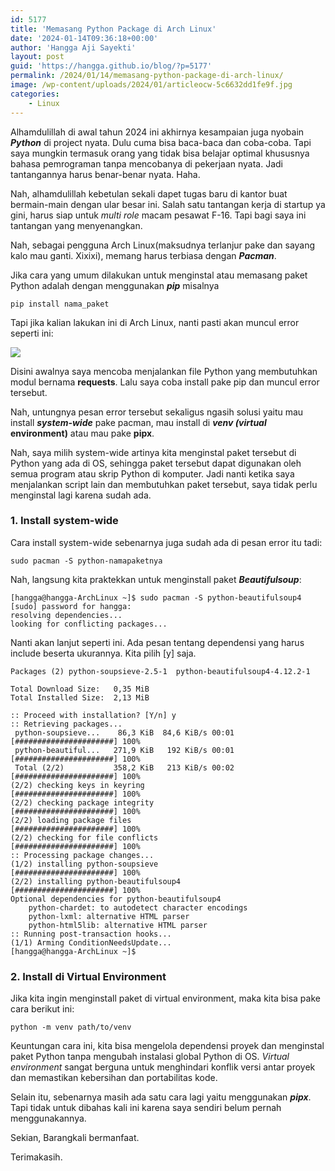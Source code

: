 ```yaml
---
id: 5177
title: 'Memasang Python Package di Arch Linux'
date: '2024-01-14T09:36:18+00:00'
author: 'Hangga Aji Sayekti'
layout: post
guid: 'https://hangga.github.io/blog/?p=5177'
permalink: /2024/01/14/memasang-python-package-di-arch-linux/
image: /wp-content/uploads/2024/01/articleocw-5c6632dd1fe9f.jpg
categories:
    - Linux
---
```


Alhamdulillah di awal tahun 2024 ini akhirnya kesampaian juga nyobain ***Python*** di project nyata. Dulu cuma bisa baca-baca dan coba-coba. Tapi saya mungkin termasuk orang yang tidak bisa belajar optimal khususnya bahasa pemrograman tanpa mencobanya di pekerjaan nyata. Jadi tantangannya harus benar-benar nyata. Haha.

Nah, alhamdulillah kebetulan sekali dapet tugas baru di kantor buat bermain-main dengan ular besar ini. Salah satu tantangan kerja di startup ya gini, harus siap untuk *multi role* macam pesawat F-16. Tapi bagi saya ini tantangan yang menyenangkan.

Nah, sebagai pengguna Arch Linux(maksudnya terlanjur pake dan sayang kalo mau ganti. Xixixi), memang harus terbiasa dengan ***Pacman***.

Jika cara yang umum dilakukan untuk menginstal atau memasang paket Python adalah dengan menggunakan ***pip*** misalnya

```
pip install nama_paket
```

Tapi jika kalian lakukan ini di Arch Linux, nanti pasti akan muncul error seperti ini:

![](https://hangga.github.io/blog1/wp-content/uploads/2024/01/must-using-pacman.png)

Disini awalnya saya mencoba menjalankan file Python yang membutuhkan modul bernama **requests**. Lalu saya coba install pake pip dan muncul error tersebut.

Nah, untungnya pesan error tersebut sekaligus ngasih solusi yaitu mau install ***system-wide*** pake pacman, mau install di ***venv (virtual* environment)** atau mau pake **pipx**.

Nah, saya milih system-wide artinya kita menginstal paket tersebut di Python yang ada di OS, sehingga paket tersebut dapat digunakan oleh semua program atau skrip Python di komputer. Jadi nanti ketika saya menjalankan script lain dan membutuhkan paket tersebut, saya tidak perlu menginstal lagi karena sudah ada.

### 1. Install system-wide

Cara install system-wide sebenarnya juga sudah ada di pesan error itu tadi:

```
sudo pacman -S python-namapaketnya
```

Nah, langsung kita praktekkan untuk menginstall paket ***Beautifulsoup***:

```
[hangga@hangga-ArchLinux ~]$ sudo pacman -S python-beautifulsoup4
[sudo] password for hangga: 
resolving dependencies...
looking for conflicting packages...

```

Nanti akan lanjut seperti ini. Ada pesan tentang dependensi yang harus include beserta ukurannya. Kita pilih \[y\] saja.

```
Packages (2) python-soupsieve-2.5-1  python-beautifulsoup4-4.12.2-1

Total Download Size:   0,35 MiB
Total Installed Size:  2,13 MiB

:: Proceed with installation? [Y/n] y
:: Retrieving packages...
 python-soupsieve...    86,3 KiB  84,6 KiB/s 00:01 [######################] 100%
 python-beautiful...   271,9 KiB   192 KiB/s 00:01 [######################] 100%
 Total (2/2)           358,2 KiB   213 KiB/s 00:02 [######################] 100%
(2/2) checking keys in keyring                     [######################] 100%
(2/2) checking package integrity                   [######################] 100%
(2/2) loading package files                        [######################] 100%
(2/2) checking for file conflicts                  [######################] 100%
:: Processing package changes...
(1/2) installing python-soupsieve                  [######################] 100%
(2/2) installing python-beautifulsoup4             [######################] 100%
Optional dependencies for python-beautifulsoup4
    python-chardet: to autodetect character encodings
    python-lxml: alternative HTML parser
    python-html5lib: alternative HTML parser
:: Running post-transaction hooks...
(1/1) Arming ConditionNeedsUpdate...
[hangga@hangga-ArchLinux ~]$ 

```

### 2. Install di Virtual Environment

Jika kita ingin menginstall paket di virtual environment, maka kita bisa pake cara berikut ini:

```
python -m venv path/to/venv
```

Keuntungan cara ini, kita bisa mengelola dependensi proyek dan menginstal paket Python tanpa mengubah instalasi global Python di OS. *Virtual environment* sangat berguna untuk menghindari konflik versi antar proyek dan memastikan kebersihan dan portabilitas kode.

Selain itu, sebenarnya masih ada satu cara lagi yaitu menggunakan ***pipx***. Tapi tidak untuk dibahas kali ini karena saya sendiri belum pernah menggunakannya.

Sekian, Barangkali bermanfaat.

Terimakasih.